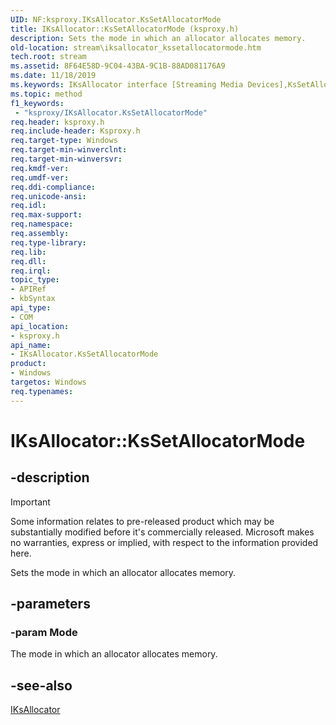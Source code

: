 ```yaml
---
UID: NF:ksproxy.IKsAllocator.KsSetAllocatorMode
title: IKsAllocator::KsSetAllocatorMode (ksproxy.h)
description: Sets the mode in which an allocator allocates memory.
old-location: stream\iksallocator_kssetallocatormode.htm
tech.root: stream
ms.assetid: 8F64E58D-9C04-43BA-9C1B-88AD081176A9
ms.date: 11/18/2019
ms.keywords: IKsAllocator interface [Streaming Media Devices],KsSetAllocatorMode method, IKsAllocator.KsSetAllocatorMode, IKsAllocator::KsSetAllocatorMode, KsSetAllocatorMode, KsSetAllocatorMode method [Streaming Media Devices], KsSetAllocatorMode method [Streaming Media Devices],IKsAllocator interface, ksproxy/IKsAllocator::KsSetAllocatorMode, stream.iksallocator_kssetallocatormode
ms.topic: method
f1_keywords:
 - "ksproxy/IKsAllocator.KsSetAllocatorMode"
req.header: ksproxy.h
req.include-header: Ksproxy.h
req.target-type: Windows
req.target-min-winverclnt: 
req.target-min-winversvr: 
req.kmdf-ver: 
req.umdf-ver: 
req.ddi-compliance: 
req.unicode-ansi: 
req.idl: 
req.max-support: 
req.namespace: 
req.assembly: 
req.type-library: 
req.lib: 
req.dll: 
req.irql: 
topic_type:
- APIRef
- kbSyntax
api_type:
- COM
api_location:
- ksproxy.h
api_name:
- IKsAllocator.KsSetAllocatorMode
product:
- Windows
targetos: Windows
req.typenames: 
---
```


# IKsAllocator::KsSetAllocatorMode

## -description

> [!IMPORTANT]
> Some information relates to pre-released product which may be substantially modified before it's commercially released. Microsoft makes no warranties, express or implied, with respect to the information provided here.

Sets the mode in which an allocator allocates memory.

## -parameters

### -param Mode

The mode in which an allocator allocates memory.

## -see-also

[IKsAllocator](https://docs.microsoft.com/windows-hardware/drivers/ddi/ksproxy/nn-ksproxy-iksallocator)
